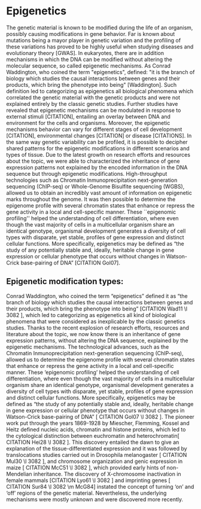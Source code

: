 # Epigenetics

The genetic material is known to be modified during the life of an organism, possibly causing modifications in gene behavior. Far is known about mutations being a mayor player in genetic variation and the profiling of these variations has proved to be highly useful when studying diseases and evolutionary theory [GWAS]. In eukaryotes, there are in addition mechanisms in which the DNA can be modified without altering the molecular sequence, so called epigenetic mechanisms. As Conrad Waddington, who coined the term "epigenetics", defined: "it is the branch of biology which studies the causal interactions between genes and their products, which bring the phenotype into being" [Waddington]. Such definition led to categorizing as epigenetics all biological phenomena which correlated the genetic material with the genetic products and were not explained entirely by the classic genetic studies. Further studies have revealed that epigenetic mechanisms can be modulated in response to external stimuli [CITATION], entailing an overlay between DNA  and environment for the cells and organisms. Moreover, the epigenetic mechanisms behavior can vary for different stages of cell development [CITATION], environmental changes [CITATION] or disease [CITATIONS]. In the same way genetic variability can be profiled, it is possible to decipher shared patterns for the epigenetic modifications in different scenarios and types of tissue. Due to the latest growth on research efforts and resources about the topic, we were able to characterized the inheritance of gene expression patterns not explained by the encoded information in the DNA sequence but through epigenetic modifications. High-throughput technologies such as Chromatin Inmunoprecipitation next-generation sequencing (ChIP-seq) or Whole-Genome Bisulfite sequencing (WGBS), allowed us to obtain an incredibly vast amount of information on epigenetic marks throughout the genome. It was then possible to determine the epigenome profile with several chromatin states that enhance or repress the gene activity in a local and cell-specific manner. These ``epigenomic profiling'' helped the understanding of cell differentiation, where even though the vast majority of cells in a multicellular organism share an identical genotype, organismal development generates a diversity of cell types with disparate, yet stable, profiles of gene expression and distinct cellular functions. More specifically, epigenetics may be defined as “the study of any potentially stable and, ideally, heritable change in gene expression or cellular phenotype that occurs without changes in Watson-Crick base-pairing of DNA” [CITATION Gol07].



## Epigenetic modification types:



Conrad Waddington, who coined the term “epigenetics” defined it as “the branch of biology which studies the causal interactions between genes and their products, which bring the phenotype into being” [CITATION Wad11 \l 3082 ], which led to categorizing as epigenetics all kind of biological phenomena that were considered as inexplicable by the classic genetics studies. Thanks to the recent explosion of research efforts, resources and literature about the topic, we now know there is an inheritance of gene expression patterns, without altering the DNA sequence, explained by the epigenetic mechanisms. The technological advances, such as the Chromatin Inmunoprecipitation next-generation sequencing (ChIP-seq), allowed us to determine the epigenome profile with several chromatin states that enhance or repress the gene activity in a local and cell-specific manner. These ‘epigenomic profiling’ helped the understanding of cell differentiation, where even though the vast majority of cells in a multicellular organism share an identical genotype, organismal development generates a diversity of cell types with disparate, yet stable, profiles of gene expression and distinct cellular functions. More specifically, epigenetics may be defined as “the study of any potentially stable and, ideally, heritable change in gene expression or cellular phenotype that occurs without changes in Watson-Crick base-pairing of DNA” [ CITATION Gol07 \l 3082 ].
The pioneer work put through the years 1869-1928 by Miescher, Flemming, Kossel and Heitz defined nucleic acids, chromatin and histone proteins, which led to the cytological distinction between euchromatin and heterochromatin[ CITATION Hei28 \l 3082 ]. This discovery entailed the dawn to give an explanation of the tissue-differentiated expression and it was followed by translocations studies carried out in Drosophila melanogaster [ CITATION Mul30 \l 3082 ], and chromosome organization and genic expression in maize [ CITATION McC51 \l 3082 ], which provided early hints of non-Mendelian inheritance. The discovery of X-chromosome inactivation in female mammals [CITATION Lyo61 \l 3082 ] and imprinting genes [ CITATION Sur84 \l 3082  \m McG84] instated the concept of turning ‘on’ and ‘off’ regions of the genetic material. Nevertheless, the underlying mechanisms were mostly unknown and were discovered more recently.